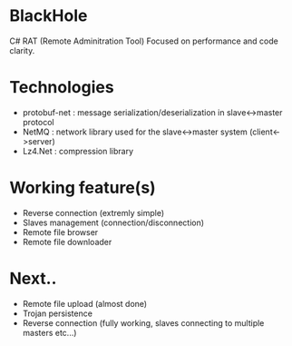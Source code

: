# BlackHole
C# RAT (Remote Adminitration Tool) 
Focused on performance and code clarity.

# Technologies
- protobuf-net : message serialization/deserialization in slave<->master protocol
- NetMQ : network library used for the slave<->master system (client<->server)
- Lz4.Net : compression library

# Working feature(s)
- Reverse connection (extremly simple)
- Slaves management (connection/disconnection)
- Remote file browser
- Remote file downloader

# Next..
- Remote file upload (almost done)
- Trojan persistence
- Reverse connection (fully working, slaves connecting to multiple masters etc...)

